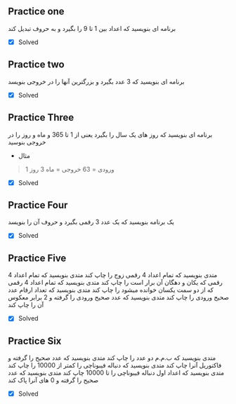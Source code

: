 ## Practice one

برنامه ای بنویسید که اعداد بین 1 تا 9 را بگیرد و به حروف تبدیل کند
 - [x] Solved
## Practice two

برنامه ای بنویسید که 3 عدد بگیرد و بزرگترین آنها را در خروجی بنویسد
 - [x] Solved
## Practice Three

برنامه ای بنویسید که روز های یک سال را بگیرد یعنی از 1 تا 365 و ماه و روز را در خروجی بنوسید

 - مثال
> ورودی = 63
>   خروجی = ماه 3 روز 1
 - [x] Solved
 
## Practice Four

 یک برنامه بنویسید که یک عدد 3 رقمی بگیرد و حروف آن را بنویسد
 - [x] Solved


## Practice Five

 متدی بنویسید که تمام اعداد 4 رقمی زوج را چاپ کند
 متدی بنویسید که تمام اعداد 4 رقمی که یکان و دهگان آن برار است را چاپ کند
 متدی بنویسید که تمام اعداد 4 رقمی که از دو سمت یکسان خوانده میشود را چاپ کند
 متدی بنویسید که تعداد ارقام عدد صحیح ورودی را چاپ کند
 متدی بنویسید که عدد صحیح ورودی را گرفته و 2 برابر معکوس آن را چاپ کند
 
- [x] Solved
## Practice Six
متدی بنویسید که ب.م.م دو عدد را چاپ کند
متدی بنویسید که عدد صحیح را گرفته و فاکتوریل آنرا چاپ کند
متدی بنویسید که دنباله فیبوناچی را کمتر از 10000 را چاپ کند
متدی بنویسید که اعداد اول دنباله فیبوناچی را تا 10000 چاپ کند
متدی بنویسید که عدد صحیح را گرفته و 0 های آنرا پاک کند

- [x] Solved
